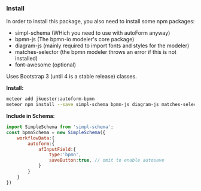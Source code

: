 

### Install

In order to install this package, you also need to install some npm packages:

- simpl-schema (WHich you need to use with autoForm anyway)
- bpmn-js (The bpmn-io modeler's core package)
- diagram-js (mainly required to import fonts and styles for the modeler)
- matches-selector (the bpmn modeler throws an error if this is not installed)
- font-awesome (optional)

Uses Bootstrap 3 (until 4 is a stable release) classes.

**Install:**

```bash
meteor add jkuester:autoform-bpmn
meteor npm install --save simpl-schema bpmn-js diagram-js matches-selector font-awesome
```

**Include in Schema:**


```javascript
import SimpleSchema from 'simpl-schema';
const bpmnSchema = new SimpleSchema({
    workflowData:{
        autoform:{
            afInputField:{
                type:'bpmn',
                saveButton:true, // omit to enable autosave
            }
        }
    }
})
```

